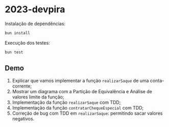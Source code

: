 # 2023-devpira

Instalação de dependências:

```bash
bun install
```

Execução dos testes:

```bash
bun test
```

## Demo

1. Explicar que vamos implementar a função `realizarSaque` de uma conta-corrente;
1. Mostrar um diagrama com a Partição de Equivalência e Análise de valores limite da função;
1. Implementação da função `realizarSaque` com TDD;
1. Implementação da função `contratarChequeEspecial` com TDD;
1. Correção de bug com TDD em `realizarSaque`: permitindo sacar valores negativos.
